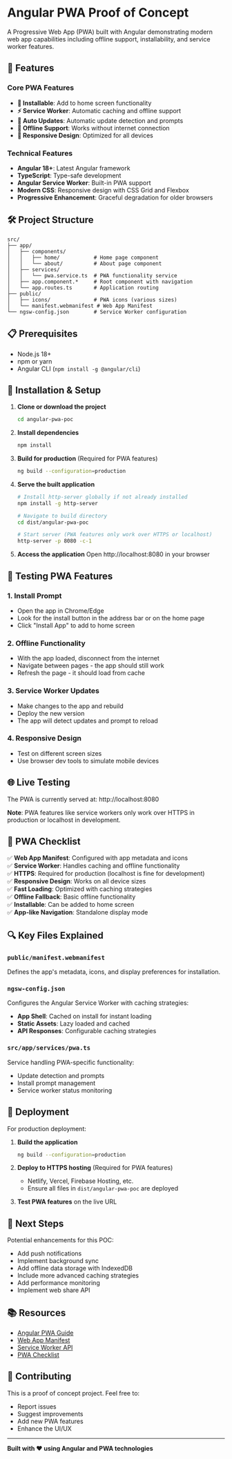 # Angular PWA Proof of Concept

A Progressive Web App (PWA) built with Angular demonstrating modern web app capabilities including offline support, installability, and service worker features.

## 🚀 Features

### Core PWA Features
- **📱 Installable**: Add to home screen functionality
- **⚡ Service Worker**: Automatic caching and offline support
- **🔄 Auto Updates**: Automatic update detection and prompts
- **📡 Offline Support**: Works without internet connection
- **🎨 Responsive Design**: Optimized for all devices

### Technical Features
- **Angular 18+**: Latest Angular framework
- **TypeScript**: Type-safe development
- **Angular Service Worker**: Built-in PWA support
- **Modern CSS**: Responsive design with CSS Grid and Flexbox
- **Progressive Enhancement**: Graceful degradation for older browsers

## 🛠️ Project Structure

```
src/
├── app/
│   ├── components/
│   │   ├── home/           # Home page component
│   │   └── about/          # About page component
│   ├── services/
│   │   └── pwa.service.ts  # PWA functionality service
│   ├── app.component.*     # Root component with navigation
│   └── app.routes.ts       # Application routing
├── public/
│   ├── icons/              # PWA icons (various sizes)
│   └── manifest.webmanifest # Web App Manifest
└── ngsw-config.json        # Service Worker configuration
```

## 📋 Prerequisites

- Node.js 18+ 
- npm or yarn
- Angular CLI (`npm install -g @angular/cli`)

## 🔧 Installation & Setup

1. **Clone or download the project**
   ```bash
   cd angular-pwa-poc
   ```

2. **Install dependencies**
   ```bash
   npm install
   ```

3. **Build for production** (Required for PWA features)
   ```bash
   ng build --configuration=production
   ```

4. **Serve the built application**
   ```bash
   # Install http-server globally if not already installed
   npm install -g http-server
   
   # Navigate to build directory
   cd dist/angular-pwa-poc
   
   # Start server (PWA features only work over HTTPS or localhost)
   http-server -p 8080 -c-1
   ```

5. **Access the application**
   Open http://localhost:8080 in your browser

## 🧪 Testing PWA Features

### 1. Install Prompt
- Open the app in Chrome/Edge
- Look for the install button in the address bar or on the home page
- Click "Install App" to add to home screen

### 2. Offline Functionality
- With the app loaded, disconnect from the internet
- Navigate between pages - the app should still work
- Refresh the page - it should load from cache

### 3. Service Worker Updates
- Make changes to the app and rebuild
- Deploy the new version
- The app will detect updates and prompt to reload

### 4. Responsive Design
- Test on different screen sizes
- Use browser dev tools to simulate mobile devices

## 🌐 Live Testing

The PWA is currently served at: http://localhost:8080

**Note**: PWA features like service workers only work over HTTPS in production or localhost in development.

## 📱 PWA Checklist

✅ **Web App Manifest**: Configured with app metadata and icons  
✅ **Service Worker**: Handles caching and offline functionality  
✅ **HTTPS**: Required for production (localhost is fine for development)  
✅ **Responsive Design**: Works on all device sizes  
✅ **Fast Loading**: Optimized with caching strategies  
✅ **Offline Fallback**: Basic offline functionality  
✅ **Installable**: Can be added to home screen  
✅ **App-like Navigation**: Standalone display mode  

## 🔍 Key Files Explained

### `public/manifest.webmanifest`
Defines the app's metadata, icons, and display preferences for installation.

### `ngsw-config.json`
Configures the Angular Service Worker with caching strategies:
- **App Shell**: Cached on install for instant loading
- **Static Assets**: Lazy loaded and cached
- **API Responses**: Configurable caching strategies

### `src/app/services/pwa.ts`
Service handling PWA-specific functionality:
- Update detection and prompts
- Install prompt management
- Service worker status monitoring

## 🚀 Deployment

For production deployment:

1. **Build the application**
   ```bash
   ng build --configuration=production
   ```

2. **Deploy to HTTPS hosting** (Required for PWA features)
   - Netlify, Vercel, Firebase Hosting, etc.
   - Ensure all files in `dist/angular-pwa-poc` are deployed

3. **Test PWA features** on the live URL

## 🎯 Next Steps

Potential enhancements for this POC:
- Add push notifications
- Implement background sync
- Add offline data storage with IndexedDB
- Include more advanced caching strategies
- Add performance monitoring
- Implement web share API

## 📚 Resources

- [Angular PWA Guide](https://angular.io/guide/service-worker-getting-started)
- [Web App Manifest](https://developer.mozilla.org/en-US/docs/Web/Manifest)
- [Service Worker API](https://developer.mozilla.org/en-US/docs/Web/API/Service_Worker_API)
- [PWA Checklist](https://web.dev/pwa-checklist/)

## 🤝 Contributing

This is a proof of concept project. Feel free to:
- Report issues
- Suggest improvements
- Add new PWA features
- Enhance the UI/UX

---

**Built with ❤️ using Angular and PWA technologies**
